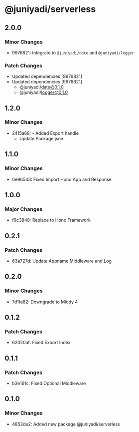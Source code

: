 # @juniyadi/serverless

## 2.0.0

### Minor Changes

- 9976821: Integrate to `@juniyadi/date` and `@juniyadi/logger`

### Patch Changes

- Updated dependencies [9976821]
- Updated dependencies [9976821]
  - @juniyadi/date@0.1.0
  - @juniyadi/logger@0.1.0

## 1.2.0

### Minor Changes

- 2415a68: - Added Export handle
  - Update Package.json

## 1.1.0

### Minor Changes

- 0e96543: Fixed Import Hono App and Response

## 1.0.0

### Major Changes

- f9c3848: Replace to Hono Framework

## 0.2.1

### Patch Changes

- 63a727d: Update Appname Middleware and Log

## 0.2.0

### Minor Changes

- 7d1fa82: Downgrade to Middy 4

## 0.1.2

### Patch Changes

- 62020af: Fixed Export Index

## 0.1.1

### Patch Changes

- b3e161c: Fixed Optional Middleware

## 0.1.0

### Minor Changes

- 4853de2: Added new package @juniyadi/serverless
